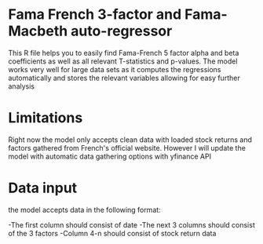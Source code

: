 # Fama French 3-factor and Fama-Macbeth auto-regressor

This R file helps you to easily find Fama-French 5 factor alpha and beta coefficients as well as all relevant T-statistics and p-values.
The model works very well for large data sets as it computes the regressions automatically and stores the relevant variables allowing for easy further analysis

# Limitations

Right now the model only accepts clean data with loaded stock returns and factors gathered from French's official website.
However I will update the model with automatic data gathering options with yfinance API

# Data input

the model accepts data in the following format:

 -The first column should consist of date
 -The next 3 columns should consist of the 3 factors
 -Column 4-n should consist of stock return data
 
